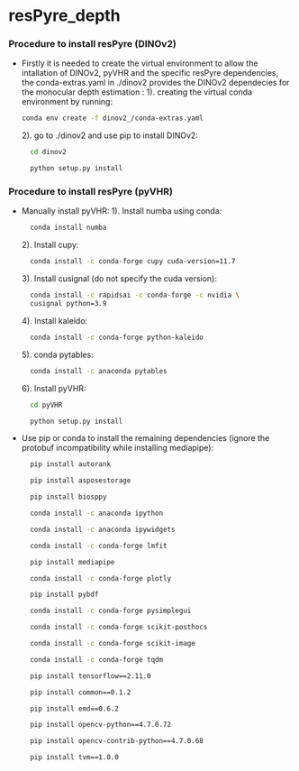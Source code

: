 # resPyre_depth

### Procedure to install resPyre (DINOv2)
- Firstly it is needed to create the virtual environment to allow the intallation of DINOv2, pyVHR and the specific resPyre dependencies, the conda-extras.yaml in ./dinov2 provides the DINOv2 dependecies for the monocular depth estimation :
  1). creating the virtual conda environment by running:
  ```bash
  conda env create -f dinov2_/conda-extras.yaml
  ```
  2). go to ./dinov2 and use pip to install DINOv2:
  ```bash
    cd dinov2
  ```
  ```bash
    python setup.py install
  ```
### Procedure to install resPyre (pyVHR)
- Manually install pyVHR:
  1). Install numba using conda:
  ```bash
    conda install numba
  ```
  2). Install cupy:
  ```bash
    conda install -c conda-forge cupy cuda-version=11.7
  ```
  3). Install cusignal (do not specify the cuda version):
  ```bash
    conda install -c rapidsai -c conda-forge -c nvidia \
    cusignal python=3.9
  ```
  4). Install kaleido:
  ```bash
    conda install -c conda-forge python-kaleido
  ```
  5). conda pytables:
  ```bash
    conda install -c anaconda pytables
  ```
  6). Install pyVHR:
  ```bash
    cd pyVHR
  ```
  ```bash
    python setup.py install
  ```
- Use pip or conda to install the remaining dependencies (ignore the protobuf incompatibility while installing mediapipe): 
  ```bash
    pip install autorank
  ```
  ```bash
    pip install asposestorage
  ```
  ```bash
    pip install biosppy
  ```
  ```bash
    conda install -c anaconda ipython
  ```
  ```bash
    conda install -c anaconda ipywidgets
  ```
  ```bash
    conda install -c conda-forge lmfit
  ```
  ```bash
    pip install mediapipe
  ```
  ```bash
    conda install -c conda-forge plotly
  ```
  ```bash
    pip install pybdf
  ```
  ```bash
    conda install -c conda-forge pysimplegui
  ```
  ```bash
    conda install -c conda-forge scikit-posthocs
  ```
  ```bash
    conda install -c conda-forge scikit-image
  ```
  ```bash
    conda install -c conda-forge tqdm
  ```
  ```bash
    pip install tensorflow==2.11.0
  ```
  ```bash
    pip install common==0.1.2
  ```
  ```bash
    pip install emd==0.6.2
  ```
  ```bash
    pip install opencv-python==4.7.0.72
  ```
  ```bash
    pip install opencv-contrib-python==4.7.0.68
  ```
  ```bash
    pip install tvm==1.0.0
  ```
  



 
   
